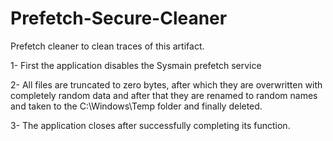 # Prefetch-Secure-Cleaner
Prefetch cleaner to clean traces of this artifact.

1- First the application disables the Sysmain prefetch service

2- All files are truncated to zero bytes, after which they are overwritten with completely random data and after that they are renamed to random names and taken to the C:\Windows\Temp folder and finally deleted.

3- The application closes after successfully completing its function.
